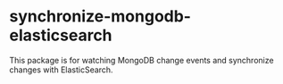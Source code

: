 # synchronize-mongodb-elasticsearch
This package is for watching MongoDB change events and synchronize changes with ElasticSearch.
